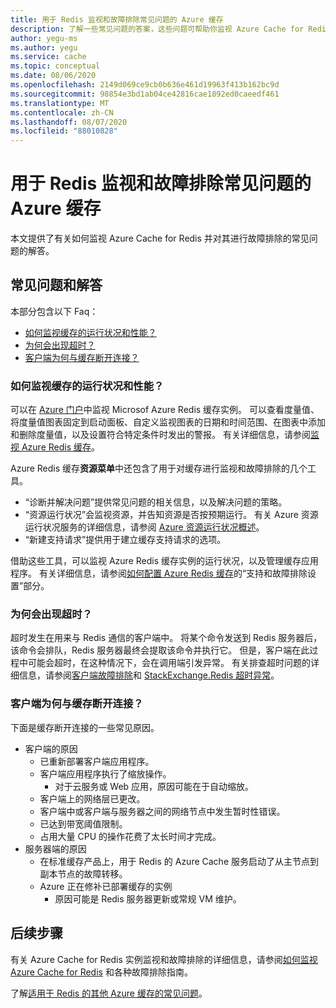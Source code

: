 ```yaml
---
title: 用于 Redis 监视和故障排除常见问题的 Azure 缓存
description: 了解一些常见问题的答案，这些问题可帮助你监视 Azure Cache for Redis 并对其进行故障排除
author: yegu-ms
ms.author: yegu
ms.service: cache
ms.topic: conceptual
ms.date: 08/06/2020
ms.openlocfilehash: 2149d069ce9cb0b636e461d19963f413b162bc9d
ms.sourcegitcommit: 98854e3bd1ab04ce42816cae1892ed0caeedf461
ms.translationtype: MT
ms.contentlocale: zh-CN
ms.lasthandoff: 08/07/2020
ms.locfileid: "88010828"
---
```

# <a name="azure-cache-for-redis-monitoring-and-troubleshooting-faqs"></a>用于 Redis 监视和故障排除常见问题的 Azure 缓存
本文提供了有关如何监视 Azure Cache for Redis 并对其进行故障排除的常见问题的解答。

## <a name="common-questions-and-answers"></a>常见问题和解答
本部分包含以下 Faq：

* [如何监视缓存的运行状况和性能？](#how-do-i-monitor-the-health-and-performance-of-my-cache)
* [为何会出现超时？](#why-am-i-seeing-timeouts)
* [客户端为何与缓存断开连接？](#why-was-my-client-disconnected-from-the-cache)

### <a name="how-do-i-monitor-the-health-and-performance-of-my-cache"></a>如何监视缓存的运行状况和性能？
可以在 [Azure 门户](https://portal.azure.com)中监视 Microsof Azure Redis 缓存实例。 可以查看度量值、将度量值图表固定到启动面板、自定义监视图表的日期和时间范围、在图表中添加和删除度量值，以及设置符合特定条件时发出的警报。 有关详细信息，请参阅[监视 Azure Redis 缓存](cache-how-to-monitor.md)。

Azure Redis 缓存**资源菜单**中还包含了用于对缓存进行监视和故障排除的几个工具。

* “诊断并解决问题”提供常见问题的相关信息，以及解决问题的策略。
* “资源运行状况”会监视资源，并告知资源是否按预期运行。 有关 Azure 资源运行状况服务的详细信息，请参阅 [Azure 资源运行状况概述](../resource-health/resource-health-overview.md)。
* “新建支持请求”提供用于建立缓存支持请求的选项。

借助这些工具，可以监视 Azure Redis 缓存实例的运行状况，以及管理缓存应用程序。 有关详细信息，请参阅[如何配置 Azure Redis 缓存](cache-configure.md)的“支持和故障排除设置”部分。

### <a name="why-am-i-seeing-timeouts"></a>为何会出现超时？
超时发生在用来与 Redis 通信的客户端中。 将某个命令发送到 Redis 服务器后，该命令会排队，Redis 服务器最终会提取该命令并执行它。 但是，客户端在此过程中可能会超时，在这种情况下，会在调用端引发异常。 有关排查超时问题的详细信息，请参阅[客户端故障排除](cache-troubleshoot-client.md)和 [StackExchange.Redis 超时异常](cache-troubleshoot-timeouts.md#stackexchangeredis-timeout-exceptions)。

### <a name="why-was-my-client-disconnected-from-the-cache"></a>客户端为何与缓存断开连接？
下面是缓存断开连接的一些常见原因。

* 客户端的原因
  * 已重新部署客户端应用程序。
  * 客户端应用程序执行了缩放操作。
    * 对于云服务或 Web 应用，原因可能在于自动缩放。
  * 客户端上的网络层已更改。
  * 客户端中或客户端与服务器之间的网络节点中发生暂时性错误。
  * 已达到带宽阈值限制。
  * 占用大量 CPU 的操作花费了太长时间才完成。
* 服务器端的原因
  * 在标准缓存产品上，用于 Redis 的 Azure Cache 服务启动了从主节点到副本节点的故障转移。
  * Azure 正在修补已部署缓存的实例
    * 原因可能是 Redis 服务器更新或常规 VM 维护。


## <a name="next-steps"></a>后续步骤

有关 Azure Cache for Redis 实例监视和故障排除的详细信息，请参阅[如何监视 Azure Cache for Redis](cache-how-to-monitor.md) 和各种故障排除指南。

了解[适用于 Redis 的其他 Azure 缓存的常见问题](cache-faq.md)。
